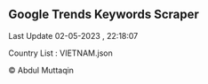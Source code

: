 

## Google Trends Keywords Scraper 
 
Last Update 02-05-2023 , 22:18:07

Country List :
VIETNAM.json



© Abdul Muttaqin 
